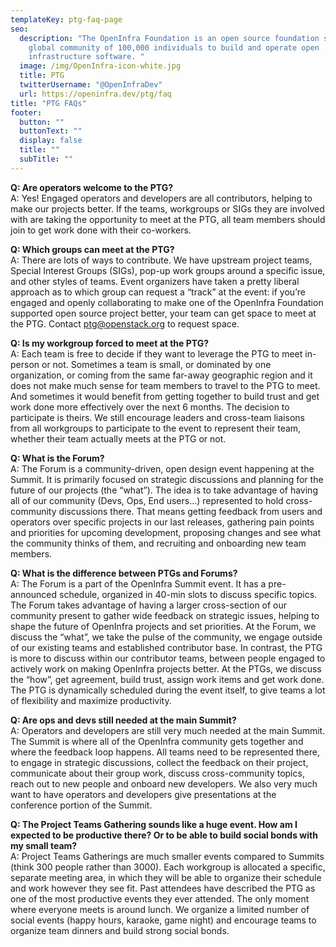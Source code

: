 ```yaml
---
templateKey: ptg-faq-page
seo:
  description: "The OpenInfra Foundation is an open source foundation supporting a
    global community of 100,000 individuals to build and operate open
    infrastructure software. "
  image: /img/OpenInfra-icon-white.jpg
  title: PTG
  twitterUsername: "@OpenInfraDev"
  url: https://openinfra.dev/ptg/faq
title: "PTG FAQs"
footer:
  button: ""
  buttonText: ""
  display: false
  title: ""
  subTitle: ""
---
```


**Q: Are operators welcome to the PTG?**<br>
A: Yes! Engaged operators and developers are all contributors, helping to make our projects better. If the teams, workgroups or SIGs they are involved with are taking the opportunity to meet at the PTG, all team members should join to get work done with their co-workers.
 

**Q: Which groups can meet at the PTG?**<br>
A: There are lots of ways to contribute. We have upstream project teams, Special Interest Groups (SIGs), pop-up work groups around a specific issue, and other styles of teams. Event organizers have taken a pretty liberal approach as to which group can request a “track” at the event: if you’re engaged and openly collaborating to make one of the OpenInfra Foundation supported open source project better, your team can get space to meet at the PTG. Contact ptg@openstack.org to request space.
 

**Q: Is my workgroup forced to meet at the PTG?**<br>
A: Each team is free to decide if they want to leverage the PTG to meet in-person or not. Sometimes a team is small, or dominated by one organization, or coming from the same far-away geographic region and it does not make much sense for team members to travel to the PTG to meet. And sometimes it would benefit from getting together to build trust and get work done more effectively over the next 6 months. The decision to participate is theirs. We still encourage leaders and cross-team liaisons from all workgroups to participate to the event to represent their team, whether their team actually meets at the PTG or not.
  

**Q: What is the Forum?**<br>
A: The Forum is a community-driven, open design event happening at the Summit. It is primarily focused on strategic discussions and planning for the future of our projects (the “what”). The idea is to take advantage of having all of our community (Devs, Ops, End users…) represented to hold cross-community discussions there. That means getting feedback from users and operators over specific projects in our last releases, gathering pain points and priorities for upcoming development, proposing changes and see what the community thinks of them, and recruiting and onboarding new team members.
 

**Q: What is the difference between PTGs and Forums?**<br>
A: The Forum is a part of the OpenInfra Summit event. It has a pre-announced schedule, organized in 40-min slots to discuss specific topics. The Forum takes advantage of having a larger cross-section of our community present to gather wide feedback on strategic issues, helping to shape the future of OpenInfra projects and set priorities. At the Forum, we discuss the “what”, we take the pulse of the community, we engage outside of our existing teams and established contributor base.
In contrast, the PTG is more to discuss within our contributor teams, between people engaged to actively work on making OpenInfra projects better. At the PTGs, we discuss the “how”, get agreement, build trust, assign work items and get work done. The PTG is dynamically scheduled during the event itself, to give teams a lot of flexibility and maximize productivity.
  

**Q: Are ops and devs still needed at the main Summit?**<br>
A: Operators and developers are still very much needed at the main Summit. The Summit is where all of the OpenInfra community gets together and where the feedback loop happens. All teams need to be represented there, to engage in strategic discussions, collect the feedback on their project, communicate about their group work, discuss cross-community topics, reach out to new people and onboard new developers. We also very much want to have operators and developers give presentations at the conference portion of the Summit.
 

**Q: The Project Teams Gathering sounds like a huge event. How am I expected to be productive there? Or to be able to build social bonds with my small team?**<br>
A: Project Teams Gatherings are much smaller events compared to Summits (think 300 people rather than 3000). Each workgroup is allocated a specific, separate meeting area, in which they will be able to organize their schedule and work however they see fit. Past attendees have described the PTG as one of the most productive events they ever attended. The only moment where everyone meets is around lunch. We organize a limited number of social events (happy hours, karaoke, game night) and encourage teams to organize team dinners and build strong social bonds.